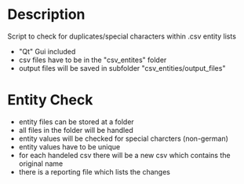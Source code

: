 # Description
Script to check for duplicates/special characters within .csv entity lists
+ "Qt" Gui included
+ csv files have to be in the "csv_entites" folder
+ output files will be saved in subfolder "csv_entities/output_files"


# Entity Check
+ entity files can be stored at a folder
+ all files in the folder will be handled
+ entity values will be checked for special charcters (non-german)
+ entity values have to be unique
+ for each handeled csv there will be a new csv which contains the original name
+ there is a reporting file which lists the changes
